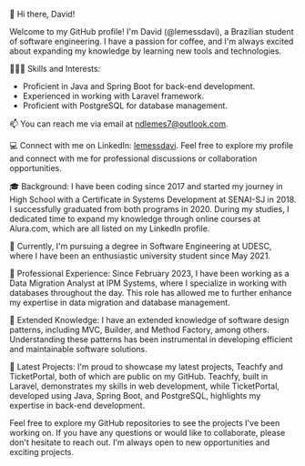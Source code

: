 👋 Hi there, David!

Welcome to my GitHub profile! I'm David (@lemessdavi), a Brazilian student of software engineering. I have a passion for coffee, and I'm always excited about expanding my knowledge by learning new tools and technologies.

👨🏼‍💻 Skills and Interests:

  - Proficient in Java and Spring Boot for back-end development.
  - Experienced in working with Laravel framework.
  - Proficient with PostgreSQL for database management.

📫 You can reach me via email at ndlemes7@outlook.com.

💻 Connect with me on LinkedIn: [lemessdavi](https://www.linkedin.com/in/lemessdavi/). Feel free to explore my profile and connect with me for professional discussions or collaboration opportunities.

🎓 Background:
I have been coding since 2017 and started my journey in High School with a Certificate in Systems Development at SENAI-SJ in 2018. I successfully graduated from both programs in 2020. During my studies, I dedicated time to expand my knowledge through online courses at Alura.com, which are all listed on my LinkedIn profile.

🏫 Currently, I'm pursuing a degree in Software Engineering at UDESC, where I have been an enthusiastic university student since May 2021.

💼 Professional Experience:
Since February 2023, I have been working as a Data Migration Analyst at IPM Systems, where I specialize in working with databases throughout the day. This role has allowed me to further enhance my expertise in data migration and database management.

🧠 Extended Knowledge:
I have an extended knowledge of software design patterns, including MVC, Builder, and Method Factory, among others. Understanding these patterns has been instrumental in developing efficient and maintainable software solutions.

🚀 Latest Projects:
I'm proud to showcase my latest projects, Teachfy and TicketPortal, both of which are public on my GitHub. Teachfy, built in Laravel, demonstrates my skills in web development, while TicketPortal, developed using Java, Spring Boot, and PostgreSQL, highlights my expertise in back-end development.

Feel free to explore my GitHub repositories to see the projects I've been working on. If you have any questions or would like to collaborate, please don't hesitate to reach out. I'm always open to new opportunities and exciting projects.
